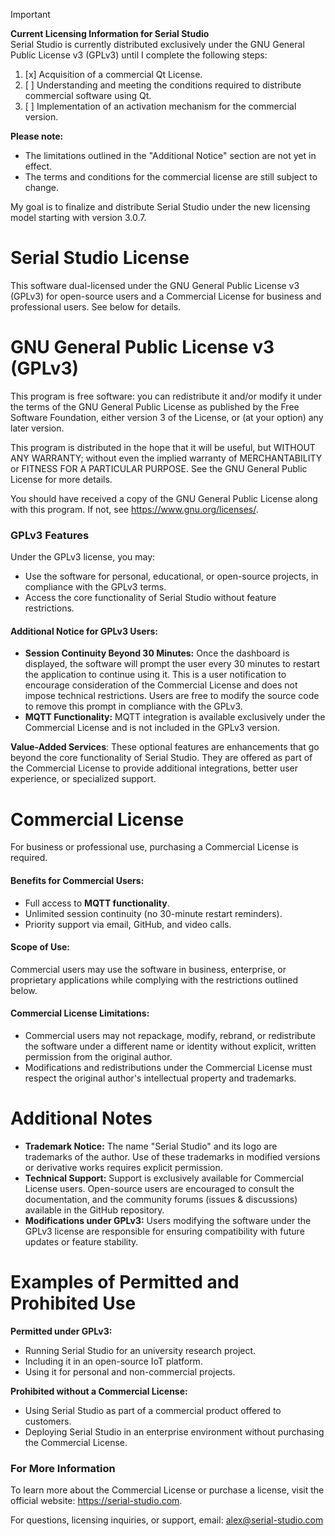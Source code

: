 > [!IMPORTANT]  
> **Current Licensing Information for Serial Studio**  
> Serial Studio is currently distributed exclusively under the GNU General Public License v3 (GPLv3) until I complete the following steps:  
> 1. [x] Acquisition of a commercial Qt License.  
> 2. [ ] Understanding and meeting the conditions required to distribute commercial software using Qt.  
> 3. [ ] Implementation of an activation mechanism for the commercial version.  
>   
> **Please note:**  
> - The limitations outlined in the "Additional Notice" section are not yet in effect.  
> - The terms and conditions for the commercial license are still subject to change.  
>   
> My goal is to finalize and distribute Serial Studio under the new licensing model starting with version 3.0.7.

Serial Studio License
=====================  

This software dual-licensed under the GNU General Public License v3 (GPLv3) 
for open-source users and a Commercial License for business and professional 
users. See below for details.  

GNU General Public License v3 (GPLv3)  
===================================== 
This program is free software: you can redistribute it and/or modify it under 
the terms of the GNU General Public License as published by the Free Software 
Foundation, either version 3 of the License, or (at your option) any later 
version.  

This program is distributed in the hope that it will be useful, but WITHOUT ANY 
WARRANTY; without even the implied warranty of MERCHANTABILITY or FITNESS FOR A 
PARTICULAR PURPOSE. See the GNU General Public License for more details.  

You should have received a copy of the GNU General Public License along with 
this program. If not, see <https://www.gnu.org/licenses/>.  

### GPLv3 Features  
Under the GPLv3 license, you may:
- Use the software for personal, educational, or open-source projects, in 
  compliance with the GPLv3 terms.
- Access the core functionality of Serial Studio without feature restrictions.  

#### Additional Notice for GPLv3 Users:  
- **Session Continuity Beyond 30 Minutes:** Once the dashboard is displayed, the
  software will prompt the user every 30 minutes to restart the application to 
  continue using it. This is a user notification to encourage consideration of 
  the Commercial License and does not impose technical restrictions. 
  Users are free to modify the source code to remove this prompt in compliance 
  with the GPLv3.  
- **MQTT Functionality:** MQTT integration is available exclusively under the 
  Commercial License and is not included in the GPLv3 version.  

**Value-Added Services**: These optional features are enhancements that go 
beyond the core functionality of Serial Studio. They are offered as part of the 
Commercial License to provide additional integrations, better user experience, 
or specialized support.  

Commercial License  
==================  
For business or professional use, purchasing a Commercial License is required.  

#### Benefits for Commercial Users:  
- Full access to **MQTT functionality**.  
- Unlimited session continuity (no 30-minute restart reminders).  
- Priority support via email, GitHub, and video calls.  

#### Scope of Use:  
Commercial users may use the software in business, enterprise, or proprietary 
applications while complying with the restrictions outlined below.

#### Commercial License Limitations:  
- Commercial users may not repackage, modify, rebrand, or redistribute the 
  software under a different name or identity without explicit, written 
  permission from the original author.  
- Modifications and redistributions under the Commercial License must respect 
  the original author's intellectual property and trademarks.  

Additional Notes
================

- **Trademark Notice:** The name "Serial Studio" and its logo are trademarks of 
  the author. Use of these trademarks in modified versions or derivative works 
  requires explicit permission.  
- **Technical Support:** Support is exclusively available for Commercial License 
  users. Open-source users are encouraged to consult the documentation, 
  and the community forums (issues & discussions) available in the GitHub 
  repository.  
- **Modifications under GPLv3:** Users modifying the software under the GPLv3 
  license are responsible for ensuring compatibility with future updates or 
  feature stability.  

Examples of Permitted and Prohibited Use 
========================================

**Permitted under GPLv3:**  
- Running Serial Studio for an university research project.  
- Including it in an open-source IoT platform.  
- Using it for personal and non-commercial projects.

**Prohibited without a Commercial License:**  
- Using Serial Studio as part of a commercial product offered to customers.  
- Deploying Serial Studio in an enterprise environment without purchasing the 
  Commercial License.  

### For More Information  

To learn more about the Commercial License or purchase a license, visit the 
official website: <https://serial-studio.com>.  

For questions, licensing inquiries, or support, email: <alex@serial-studio.com> 
